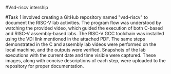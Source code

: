 #Vsd-riscv intership 

#Task 1 
involved creating a GitHub repository named "vsd-riscv" to document the RISC-V lab activities. The program flow was understood by watching the provided video, which guided the execution of both C-based and RISC-V assembly-based labs. The RISC-V GCC toolchain was installed using the VDI link mentioned in the attached PDF. The same steps demonstrated in the C and assembly lab videos were performed on the local machine, and the outputs were verified. Snapshots of the lab executions with the current date and time visible were captured. These images, along with concise descriptions of each step, were uploaded to the repository for proper documentation.

